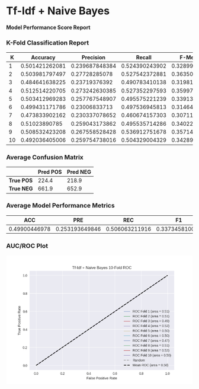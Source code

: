 # Tf-Idf + Naive Bayes
**Model Performance Score Report**

### K-Fold Classification Report
| K | Accuracy | Precision | Recall | F-Measure | AUC | Kappa |
| --- | --- | --- | --- | --- | --- | --- |
| 1 | 0.501421262081 | 0.239687848384 | 0.524390243902 | 0.328997704667 | 0.509415285035 | 0.0133229035615 |
| 2 | 0.503981797497 | 0.27728285078 | 0.527542372881 | 0.363503649635 | 0.511438371511 | 0.0177940320923 |
| 3 | 0.484641638225 | 0.23719376392 | 0.490783410138 | 0.31981981982 | 0.486705904465 | -0.0195596956072 |
| 4 | 0.512514220705 | 0.273242630385 | 0.527352297593 | 0.35997012696 | 0.51732718646 | 0.0266233539689 |
| 5 | 0.503412969283 | 0.257767548907 | 0.495575221239 | 0.339137017411 | 0.500850397756 | 0.00130666045439 |
| 6 | 0.499431171786 | 0.23006833713 | 0.497536945813 | 0.314641744548 | 0.498768472906 | -0.0017509143088 |
| 7 | 0.473833902162 | 0.230337078652 | 0.460674157303 | 0.307116104869 | 0.469484070274 | -0.0458699664915 |
| 8 | 0.51023890785 | 0.259043173862 | 0.495535714286 | 0.340229885057 | 0.505401444929 | 0.00830757417524 |
| 9 | 0.508532423208 | 0.267558528428 | 0.536912751678 | 0.357142857143 | 0.517884293459 | 0.0268587178393 |
| 10 | 0.492036405006 | 0.259754738016 | 0.504329004329 | 0.342899190581 | 0.495991662658 | -0.00615268660906 |

### Average Confusion Matrix
| | Pred POS | Pred NEG |
| --- | --- | --- |
| **True POS** | 224.4 | 218.9 |
| **True NEG** | 661.9 | 652.9 |

### Average Model Performance Metrics
| ACC | PRE | REC | F1 | AUC | KAPP |
| --- | --- | --- | --- | --- | --- |
| 0.49900446978 | 0.253193649846 | 0.506063211916 | 0.337345810069 | 0.501326708945 | 0.0020879979075 |

### AUC/ROC Plot
![ROC Plot](tf-idf_+_naive_bayes_auc-plot.png)
